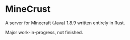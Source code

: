 # MineCrust

A server for Minecraft (Java) 1.8.9 written entirely in Rust.

Major work-in-progress, not finished.
